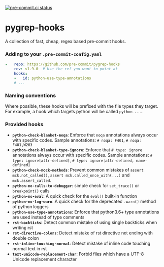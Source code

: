 [![pre-commit.ci status](https://results.pre-commit.ci/badge/github/pre-commit/pygrep-hooks/main.svg)](https://results.pre-commit.ci/latest/github/pre-commit/pygrep-hooks/main)

pygrep-hooks
============

A collection of fast, cheap, regex based pre-commit hooks.


### Adding to your `.pre-commit-config.yaml`

```yaml
-   repo: https://github.com/pre-commit/pygrep-hooks
    rev: v1.9.0  # Use the ref you want to point at
    hooks:
    -   id: python-use-type-annotations
    # ...
```

### Naming conventions

Where possible, these hooks will be prefixed with the file types they target.
For example, a hook which targets python will be called `python-...`.

### Provided hooks

[generated]: # (generated)
- **`python-check-blanket-noqa`**: Enforce that `noqa` annotations always occur with specific codes. Sample annotations: `# noqa: F401`, `# noqa: F401,W203`
- **`python-check-blanket-type-ignore`**: Enforce that `# type: ignore` annotations always occur with specific codes. Sample annotations: `# type: ignore[attr-defined]`, `# type: ignore[attr-defined, name-defined]`
- **`python-check-mock-methods`**: Prevent common mistakes of `assert mck.not_called()`, `assert mck.called_once_with(...)` and `mck.assert_called`.
- **`python-no-calls-to-debugger`**: simple check for `set_trace()` or `breakpoint()` calls
- **`python-no-eval`**: A quick check for the `eval()` built-in function
- **`python-no-log-warn`**: A quick check for the deprecated `.warn()` method of python loggers
- **`python-use-type-annotations`**: Enforce that python3.6+ type annotations are used instead of type comments
- **`rst-backticks`**: Detect common mistake of using single backticks when writing rst
- **`rst-directive-colons`**: Detect mistake of rst directive not ending with double colon
- **`rst-inline-touching-normal`**: Detect mistake of inline code touching normal text in rst
- **`text-unicode-replacement-char`**: Forbid files which have a UTF-8 Unicode replacement character
